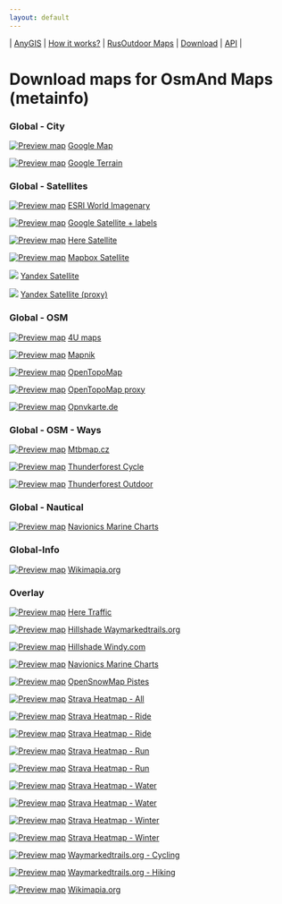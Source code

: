 ```yaml
---
layout: default
---
```



| [AnyGIS][01] | [How it works?][02] | [RusOutdoor Maps][03] | [Download][04] | [API][05] |


[01]: https://anygis.ru/index_en
[02]: https://anygis.ru/Web/Html/Description_en
[03]: https://anygis.ru/Web/Html/RusOutdoor_en
[04]: https://anygis.ru/Web/Html/DownloadPage_en
[05]: https://anygis.ru/Web/Html/Api_en
# Download maps for OsmAnd Maps (metainfo)


### Global - City
[![](https://anygis.ru/Web/Img/eye.png "Preview map")](https://anygis.ru/api/v1/preview/Google_Map_EN_SD)  [Google Map](https://github.com/nnngrach/AnyGIS_maps/raw/master/Osmand_online_maps/Metainfo/Maps_full_en/Global-City-Google_map.zip "Download this map")

[![](https://anygis.ru/Web/Img/eye.png "Preview map")](https://anygis.ru/api/v1/preview/Google_Ter_EN_SD)  [Google Terrain](https://github.com/nnngrach/AnyGIS_maps/raw/master/Osmand_online_maps/Metainfo/Maps_full_en/Global-City-Google_terrain.zip "Download this map")



### Global - Satellites
[![](https://anygis.ru/Web/Img/eye.png "Preview map")](https://anygis.ru/api/v1/preview/Ersi_Satellite)  [ESRI World Imagenary](https://github.com/nnngrach/AnyGIS_maps/raw/master/Osmand_online_maps/Metainfo/Maps_full_en/Global-Satellites-ESRI_Imagenary.zip "Download this map")

[![](https://anygis.ru/Web/Img/eye.png "Preview map")](https://anygis.ru/api/v1/preview/Google_Sat_EN_SD)  [Google Satellite + labels](https://github.com/nnngrach/AnyGIS_maps/raw/master/Osmand_online_maps/Metainfo/Maps_full_en/Global-Satellites-Google_with_labels.zip "Download this map")

[![](https://anygis.ru/Web/Img/eye.png "Preview map")](https://anygis.ru/api/v1/preview/Here_sat)  [Here Satellite](https://github.com/nnngrach/AnyGIS_maps/raw/master/Osmand_online_maps/Metainfo/Maps_full_en/Global-Satellites-Here.zip "Download this map")

[![](https://anygis.ru/Web/Img/eye.png "Preview map")](https://anygis.ru/api/v1/preview/Mapbox_Sat)  [Mapbox Satellite](https://github.com/nnngrach/AnyGIS_maps/raw/master/Osmand_online_maps/Metainfo/Maps_full_en/Global-Satellites-Mapbox.zip "Download this map")

![](https://anygis.ru/Web/Img/eyeNo.png)  [Yandex Satellite](https://github.com/nnngrach/AnyGIS_maps/raw/master/Osmand_online_maps/Metainfo/Maps_full_en/Global-Satellites-Yandex.zip "Download this map")

![](https://anygis.ru/Web/Img/eyeNo.png)  [Yandex Satellite (proxy)](https://github.com/nnngrach/AnyGIS_maps/raw/master/Osmand_online_maps/Metainfo/Maps_full_en/Global-Satellites-Yandex_proxy.zip "Download this map")



### Global - OSM
[![](https://anygis.ru/Web/Img/eye.png "Preview map")](https://anygis.ru/api/v1/preview/Osm_4umaps)  [4U maps](https://github.com/nnngrach/AnyGIS_maps/raw/master/Osmand_online_maps/Metainfo/Maps_full_en/Global-OSM-4umaps.zip "Download this map")

[![](https://anygis.ru/Web/Img/eye.png "Preview map")](https://anygis.ru/api/v1/preview/Osm_Mapnik)  [Mapnik](https://github.com/nnngrach/AnyGIS_maps/raw/master/Osmand_online_maps/Metainfo/Maps_full_en/Global-OSM-Mapnik.zip "Download this map")

[![](https://anygis.ru/Web/Img/eye.png "Preview map")](https://anygis.ru/api/v1/preview/Osm_Topo_Map)  [OpenTopoMap](https://github.com/nnngrach/AnyGIS_maps/raw/master/Osmand_online_maps/Metainfo/Maps_full_en/Global-OSM-OpenTopoMap.zip "Download this map")

[![](https://anygis.ru/Web/Img/eye.png "Preview map")](https://anygis.ru/api/v1/preview/Osm_Topo_Map_proxi)  [OpenTopoMap proxy](https://github.com/nnngrach/AnyGIS_maps/raw/master/Osmand_online_maps/Metainfo/Maps_full_en/Global-OSM-OpenTopoMap_proxy.zip "Download this map")

[![](https://anygis.ru/Web/Img/eye.png "Preview map")](https://anygis.ru/api/v1/preview/Osm_Opnvkarte)  [Opnvkarte.de](https://github.com/nnngrach/AnyGIS_maps/raw/master/Osmand_online_maps/Metainfo/Maps_full_en/Global-OSM-Opnvkarte.zip "Download this map")



### Global - OSM - Ways
[![](https://anygis.ru/Web/Img/eye.png "Preview map")](https://anygis.ru/api/v1/preview/Osm_MTB_Map_Europe)  [Mtbmap.cz](https://github.com/nnngrach/AnyGIS_maps/raw/master/Osmand_online_maps/Metainfo/Maps_full_en/Global-OSM-Ways-MTB_Map_Europe.zip "Download this map")

[![](https://anygis.ru/Web/Img/eye.png "Preview map")](https://anygis.ru/api/v1/preview/Osm_Cycle_Map)  [Thunderforest Cycle](https://github.com/nnngrach/AnyGIS_maps/raw/master/Osmand_online_maps/Metainfo/Maps_full_en/Global-OSM-Ways-Thunderforest_Cycle.zip "Download this map")

[![](https://anygis.ru/Web/Img/eye.png "Preview map")](https://anygis.ru/api/v1/preview/Osm_Outdoors)  [Thunderforest Outdoor](https://github.com/nnngrach/AnyGIS_maps/raw/master/Osmand_online_maps/Metainfo/Maps_full_en/Global-OSM-Ways-Thunderforest_Outdoor.zip "Download this map")



### Global - Nautical
[![](https://anygis.ru/Web/Img/eye.png "Preview map")](https://anygis.ru/api/v1/preview/Navionics_Marine_Charts)  [Navionics Marine Charts](https://github.com/nnngrach/AnyGIS_maps/raw/master/Osmand_online_maps/Metainfo/Maps_full_en/Global-Water-Navionics_Marine_Charts.zip "Download this map")



### Global-Info
[![](https://anygis.ru/Web/Img/eye.png "Preview map")](https://anygis.ru/api/v1/preview/Wikimapia)  [Wikimapia.org](https://github.com/nnngrach/AnyGIS_maps/raw/master/Osmand_online_maps/Metainfo/Maps_full_en/Global-Info-Wikimapia.zip "Download this map")



### Overlay
[![](https://anygis.ru/Web/Img/eye.png "Preview map")](https://anygis.ru/api/v1/preview/Here_traffic_layer)  [Here Traffic](https://github.com/nnngrach/AnyGIS_maps/raw/master/Osmand_online_maps/Metainfo/Maps_full_en/Overlay-Here_traffic.zip "Download this map")

[![](https://anygis.ru/Web/Img/eye.png "Preview map")](https://anygis.ru/api/v1/preview/Hillshade_Waymarkedtrails)  [Hillshade Waymarkedtrails.org](https://github.com/nnngrach/AnyGIS_maps/raw/master/Osmand_online_maps/Metainfo/Maps_full_en/Overlay-Hillshade_Waymarkedtrails.zip "Download this map")

[![](https://anygis.ru/Web/Img/eye.png "Preview map")](https://anygis.ru/api/v1/preview/Hillshade_Windy)  [Hillshade Windy.com](https://github.com/nnngrach/AnyGIS_maps/raw/master/Osmand_online_maps/Metainfo/Maps_full_en/Overlay-Hillshade_Windy.zip "Download this map")

[![](https://anygis.ru/Web/Img/eye.png "Preview map")](https://anygis.ru/api/v1/preview/Navionics_Marine_Charts_layer)  [Navionics Marine Charts](https://github.com/nnngrach/AnyGIS_maps/raw/master/Osmand_online_maps/Metainfo/Maps_full_en/Overlay-Navionics_Marine_Charts.zip "Download this map")

[![](https://anygis.ru/Web/Img/eye.png "Preview map")](https://anygis.ru/api/v1/preview/Osm_OpenSnowMap_layer)  [OpenSnowMap Pistes](https://github.com/nnngrach/AnyGIS_maps/raw/master/Osmand_online_maps/Metainfo/Maps_full_en/Overlay-OpenSnowMap_pistes.zip "Download this map")

[![](https://anygis.ru/Web/Img/eye.png "Preview map")](https://anygis.ru/api/v1/preview/Tracks_Strava_All)  [Strava Heatmap - All](https://github.com/nnngrach/AnyGIS_maps/raw/master/Osmand_online_maps/Metainfo/Maps_full_en/Overlay-Strava_All_SD.zip "Download this map")

[![](https://anygis.ru/Web/Img/eye.png "Preview map")](https://anygis.ru/api/v1/preview/Tracks_Strava_Ride)  [Strava Heatmap - Ride](https://github.com/nnngrach/AnyGIS_maps/raw/master/Osmand_online_maps/Metainfo/Maps_full_en/Overlay-Strava_Ride_SD.zip "Download this map")

[![](https://anygis.ru/Web/Img/eye.png "Preview map")](https://anygis.ru/api/v1/preview/Tracks_Strava_Ride_HD)  [Strava Heatmap - Ride](https://github.com/nnngrach/AnyGIS_maps/raw/master/Osmand_online_maps/Metainfo/Maps_full_en/Overlay-Strava_Ride_HD.zip "Download this map")

[![](https://anygis.ru/Web/Img/eye.png "Preview map")](https://anygis.ru/api/v1/preview/Tracks_Strava_Run)  [Strava Heatmap - Run](https://github.com/nnngrach/AnyGIS_maps/raw/master/Osmand_online_maps/Metainfo/Maps_full_en/Overlay-Strava_Run_SD.zip "Download this map")

[![](https://anygis.ru/Web/Img/eye.png "Preview map")](https://anygis.ru/api/v1/preview/Tracks_Strava_Run_HD)  [Strava Heatmap - Run](https://github.com/nnngrach/AnyGIS_maps/raw/master/Osmand_online_maps/Metainfo/Maps_full_en/Overlay-Strava_Run_HD.zip "Download this map")

[![](https://anygis.ru/Web/Img/eye.png "Preview map")](https://anygis.ru/api/v1/preview/Tracks_Strava_Water)  [Strava Heatmap - Water](https://github.com/nnngrach/AnyGIS_maps/raw/master/Osmand_online_maps/Metainfo/Maps_full_en/Overlay-Strava_Water_SD.zip "Download this map")

[![](https://anygis.ru/Web/Img/eye.png "Preview map")](https://anygis.ru/api/v1/preview/Tracks_Strava_Water_HD)  [Strava Heatmap - Water](https://github.com/nnngrach/AnyGIS_maps/raw/master/Osmand_online_maps/Metainfo/Maps_full_en/Overlay-Strava_Water_HD.zip "Download this map")

[![](https://anygis.ru/Web/Img/eye.png "Preview map")](https://anygis.ru/api/v1/preview/Tracks_Strava_Winter)  [Strava Heatmap - Winter](https://github.com/nnngrach/AnyGIS_maps/raw/master/Osmand_online_maps/Metainfo/Maps_full_en/Overlay-Strava_Winter_SD.zip "Download this map")

[![](https://anygis.ru/Web/Img/eye.png "Preview map")](https://anygis.ru/api/v1/preview/Tracks_Strava_Winter_HD)  [Strava Heatmap - Winter](https://github.com/nnngrach/AnyGIS_maps/raw/master/Osmand_online_maps/Metainfo/Maps_full_en/Overlay-Strava_Winter_HD.zip "Download this map")

[![](https://anygis.ru/Web/Img/eye.png "Preview map")](https://anygis.ru/api/v1/preview/Tracks_WayMarkeredTrails_Cycling)  [Waymarkedtrails.org - Cycling](https://github.com/nnngrach/AnyGIS_maps/raw/master/Osmand_online_maps/Metainfo/Maps_full_en/Overlay-WayMarkedTrails_Cycling.zip "Download this map")

[![](https://anygis.ru/Web/Img/eye.png "Preview map")](https://anygis.ru/api/v1/preview/Tracks_WayMarkeredTrails_Hiking)  [Waymarkedtrails.org - Hiking](https://github.com/nnngrach/AnyGIS_maps/raw/master/Osmand_online_maps/Metainfo/Maps_full_en/Overlay-WayMarkedTrails_Hiking.zip "Download this map")

[![](https://anygis.ru/Web/Img/eye.png "Preview map")](https://anygis.ru/api/v1/preview/Wikimapia_layer)  [Wikimapia.org](https://github.com/nnngrach/AnyGIS_maps/raw/master/Osmand_online_maps/Metainfo/Maps_full_en/Overlay-Wikimapia.zip "Download this map")

